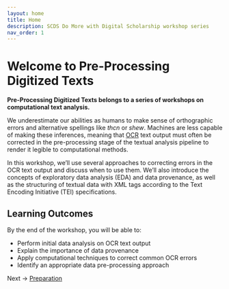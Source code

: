 ```yaml
---
layout: home
title: Home
description: SCDS Do More with Digital Scholarship workshop series
nav_order: 1
---
```


# Welcome to Pre-Processing Digitized Texts

**Pre-Processing Digitized Texts belongs to a series of workshops on computational text analysis.**

We underestimate our abilities as humans to make sense of orthographic errors and alternative spellings like *thcn* or *shew*. Machines are less capable of making these inferences, meaning that [OCR](https://en.wikipedia.org/wiki/Optical_character_recognition) text output must often be corrected in the pre-processing stage of the textual analysis pipeline to render it legible to computational methods. 

In this workshop, we’ll use several approaches to correcting errors in the OCR text output and discuss when to use them. We’ll also introduce the concepts of exploratory data analysis (EDA) and data provenance, as well as the structuring of textual data with XML tags according to the Text Encoding Initiative (TEI) specifications.

## Learning Outcomes

By the end of the workshop, you will be able to:
* Perform initial data analysis on OCR text output
* Explain the importance of data provenance 
* Apply computational techniques to correct common OCR errors
* Identify an appropriate data pre-processing approach

Next -> [Preparation](preparation.html) 



